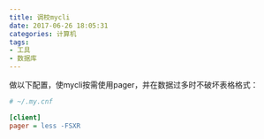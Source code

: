 ```yaml
---
title: 调校mycli
date: 2017-06-26 18:05:31
categories: 计算机
tags:
- 工具
- 数据库
---
```


做以下配置，使mycli按需使用pager，并在数据过多时不破坏表格格式：

```ini
# ~/.my.cnf

[client]
pager = less -FSXR

```
